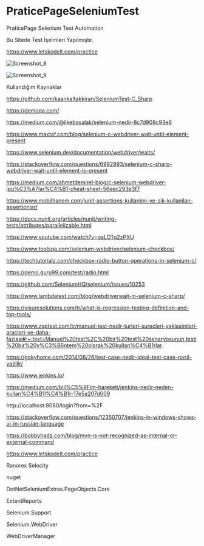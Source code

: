# PraticePageSeleniumTest

PraticePage Selenium Test Automation

Bu Sitede Test İşelmleri Yapılmıştır.

https://www.letskodeit.com/practice

![Screenshot_8](https://github.com/kaankaltakkiran/PraticePageSeleniumTest/assets/98158194/defe24d3-9f70-4c85-ad2d-6e44c490264d)

![Screenshot_9](https://github.com/kaankaltakkiran/PraticePageSeleniumTest/assets/98158194/9940f25b-5ce3-4950-8991-5c113dd6bccb)

Kullandığım Kaynaklar

https://github.com/kaankaltakkiran/SeleniumTest-C_Sharp

https://demoqa.com/

https://medium.com/@ilkebasalak/selenium-nedir-8c7d908c93e6

https://www.maxtaf.com/blog/selenium-c-webdriver-wait-until-element-present

https://www.selenium.dev/documentation/webdriver/waits/

https://stackoverflow.com/questions/6992993/selenium-c-sharp-webdriver-wait-until-element-is-present

https://medium.com/ahmetdemirel-blog/c-selenium-webdriver-ipu%C3%A7lar%C4%B1-cheat-sheet-56eec293e3f7

https://www.mobilhanem.com/junit-assertions-kullanimi-ve-sik-kullanilan-assertionlar/

https://docs.nunit.org/articles/nunit/writing-tests/attributes/parallelizable.html

https://www.youtube.com/watch?v=qaLOTq2zPXU

https://www.toolsqa.com/selenium-webdriver/selenium-checkbox/

https://techtutorialz.com/checkbox-radio-button-operations-in-selenium-c/

https://demo.guru99.com/test/radio.html

https://github.com/SeleniumHQ/selenium/issues/10253

https://www.lambdatest.com/blog/webdriverwait-in-selenium-c-sharp/

https://visuresolutions.com/tr/what-is-regression-testing-definition-and-top-tools/

https://www.zaptest.com/tr/manuel-test-nedir-turleri-surecleri-yaklasimlari-araclari-ve-daha-fazlasi#:~:text=Manuel%20test%2C%20bir%20test%20senaryosunun,testi%20bir%20y%C3%B6ntem%20olarak%20kullan%C4%B1rlar.

https://gokyhome.com/2014/06/26/test-case-nedir-ideal-test-case-nasil-yazilir/

https://www.jenkins.io/

https://medium.com/bili%C5%9Fim-hareketi/jenkins-nedir-neden-kullan%C4%B1l%C4%B1r-17e5a207d009

http://localhost:8080/login?from=%2F

https://stackoverflow.com/questions/12350707/jenkins-in-windows-shows-ui-in-russian-language

https://bobbyhadz.com/blog/mvn-is-not-recognized-as-internal-or-external-command

https://www.letskodeit.com/practice

Ranorex Selocity

nuget

DotNetSeleniumExtras.PageObjects.Core

ExtentReports 

Selenium.Support 

Selenium.WebDriver

WebDriverManager 


